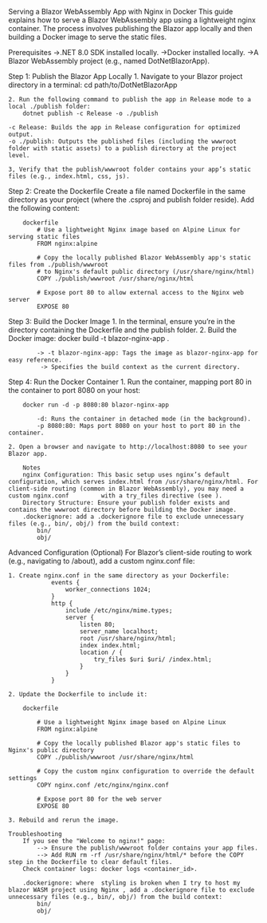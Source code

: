 Serving a Blazor WebAssembly App with Nginx in Docker
This guide explains how to serve a Blazor WebAssembly app using a lightweight nginx container. The process involves publishing the Blazor app locally and then building a Docker image to serve the static files.

Prerequisites
->.NET 8.0 SDK installed locally.
->Docker installed locally.
->A Blazor WebAssembly project (e.g., named DotNetBlazorApp).

Step 1: Publish the Blazor App Locally
    1. Navigate to your Blazor project directory in a terminal:
        cd path/to/DotNetBlazorApp
    
    2. Run the following command to publish the app in Release mode to a local ./publish folder:
        dotnet publish -c Release -o ./publish

    -c Release: Builds the app in Release configuration for optimized output.
    -o ./publish: Outputs the published files (including the wwwroot folder with static assets) to a publish directory at the project level.

    3, Verify that the publish/wwwroot folder contains your app’s static files (e.g., index.html, css, js).

Step 2: Create the Dockerfile
    Create a file named Dockerfile in the same directory as your project (where the .csproj and publish folder reside). Add the following content:

        dockerfile
            # Use a lightweight Nginx image based on Alpine Linux for serving static files
            FROM nginx:alpine
            
            # Copy the locally published Blazor WebAssembly app's static files from ./publish/wwwroot
            # to Nginx's default public directory (/usr/share/nginx/html)
            COPY ./publish/wwwroot /usr/share/nginx/html
            
            # Expose port 80 to allow external access to the Nginx web server
            EXPOSE 80

Step 3: Build the Docker Image
    1. In the terminal, ensure you’re in the directory containing the Dockerfile and the publish folder.
    2. Build the Docker image:
        docker build -t blazor-nginx-app .

            -> -t blazor-nginx-app: Tags the image as blazor-nginx-app for easy reference.
             -> Specifies the build context as the current directory.

Step 4: Run the Docker Container
    1. Run the container, mapping port 80 in the container to port 8080 on your host:
        
        docker run -d -p 8080:80 blazor-nginx-app
    
            -d: Runs the container in detached mode (in the background).
            -p 8080:80: Maps port 8080 on your host to port 80 in the container.

    2. Open a browser and navigate to http://localhost:8080 to see your Blazor app.

        Notes
        nginx Configuration: This basic setup uses nginx’s default configuration, which serves index.html from /usr/share/nginx/html. For client-side routing (common in Blazor WebAssembly), you may need a custom nginx.conf         with a try_files directive (see ).
        Directory Structure: Ensure your publish folder exists and contains the wwwroot directory before building the Docker image.
        .dockerignore: add a .dockerignore file to exclude unnecessary files (e.g., bin/, obj/) from the build context:
            bin/
            obj/

Advanced Configuration (Optional)
    For Blazor’s client-side routing to work (e.g., navigating to /about), add a custom nginx.conf file:

    1. Create nginx.conf in the same directory as your Dockerfile:
                events {
                    worker_connections 1024;
                }
                http {
                    include /etc/nginx/mime.types;
                    server {
                        listen 80;
                        server_name localhost;
                        root /usr/share/nginx/html;
                        index index.html;
                        location / {
                            try_files $uri $uri/ /index.html;
                        }
                    }
                }
    
    2. Update the Dockerfile to include it:

        dockerfile

            # Use a lightweight Nginx image based on Alpine Linux
            FROM nginx:alpine
            
            # Copy the locally published Blazor app's static files to Nginx's public directory
            COPY ./publish/wwwroot /usr/share/nginx/html
            
            # Copy the custom nginx configuration to override the default settings
            COPY nginx.conf /etc/nginx/nginx.conf
            
            # Expose port 80 for the web server
            EXPOSE 80

    3. Rebuild and rerun the image.

    Troubleshooting
        If you see the "Welcome to nginx!" page:
            --> Ensure the publish/wwwroot folder contains your app files.
            --> Add RUN rm -rf /usr/share/nginx/html/* before the COPY step in the Dockerfile to clear default files.
        Check container logs: docker logs <container_id>.

        .dockerignore: where  styling is broken when I try to host my blazor WASM project using Nginx , add a .dockerignore file to exclude unnecessary files (e.g., bin/, obj/) from the build context:
            bin/
            obj/
    
